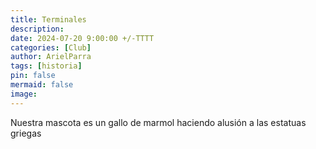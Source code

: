 ```yaml
---
title: Terminales
description: 
date: 2024-07-20 9:00:00 +/-TTTT
categories: [Club]
author: ArielParra 
tags: [historia]
pin: false
mermaid: false
image:
---
```


Nuestra mascota es un gallo de marmol haciendo alusión a las estatuas griegas